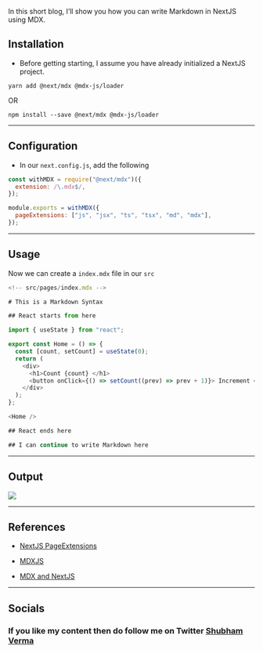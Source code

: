 
In this short blog, I’ll show you how you can write Markdown in NextJS using MDX.

## Installation

- Before getting starting, I assume you have already initialized a NextJS project.

```shell
yarn add @next/mdx @mdx-js/loader
```

OR

```shell
npm install --save @next/mdx @mdx-js/loader
```

---

## Configuration

- In our `next.config.js`, add the following

```javascript
const withMDX = require("@next/mdx")({
  extension: /\.mdx$/,
});

module.exports = withMDX({
  pageExtensions: ["js", "jsx", "ts", "tsx", "md", "mdx"],
});
```

---

## Usage

Now we can create a `index.mdx` file in our `src`

```typescript
<!-- src/pages/index.mdx -->

# This is a Markdown Syntax

## React starts from here

import { useState } from "react";

export const Home = () => {
  const [count, setCount] = useState(0);
  return (
    <div>
      <h1>Count {count} </h1>
      <button onClick={() => setCount((prev) => prev + 1)}> Increment </button>
    </div>
  );
};

<Home />

## React ends here

## I can continue to write Markdown here
```

---

## Output

![](https://cdn.hashnode.com/res/hashnode/image/upload/v1624967131224/2GinYtCFs.gif?auto=compress)

---

## References

- [NextJS PageExtensions](https://nextjs.org/docs/api-reference/next.config.js/custom-page-extensions)

- [MDXJS](https://mdxjs.com/)

- [MDX and NextJS](https://mdxjs.com/getting-started/next)

---

## Socials

### If you like my content then do follow me on Twitter [Shubham Verma](https://shbm.fyi/tw)
